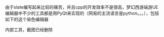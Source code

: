 由于slate编写起来比较的痛苦，并且cpp的开发效率不是很高，梦幻西游端游UE编辑器中不少的工具都是用PyQt来实现的（网易的主流语言是python。。。），包括如下的这个染色编辑器

内部工具，截图已经删除